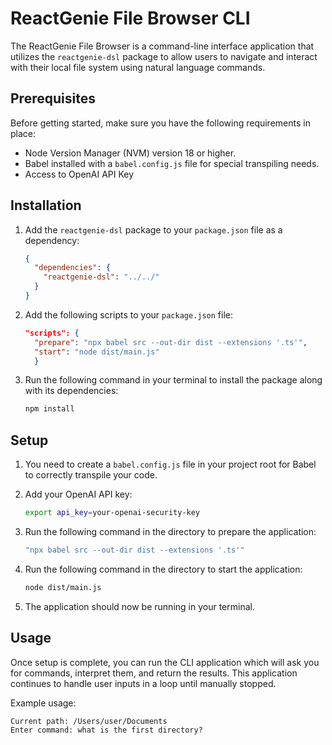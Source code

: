 # ReactGenie File Browser CLI

The ReactGenie File Browser is a command-line interface application that utilizes the `reactgenie-dsl` package to
allow users to navigate and interact with their local file system using natural language commands.

## Prerequisites

Before getting started, make sure you have the following requirements in place:

- Node Version Manager (NVM) version 18 or higher.
- Babel installed with a `babel.config.js` file for special transpiling needs.
- Access to OpenAI API Key

## Installation

1. Add the `reactgenie-dsl` package to your `package.json` file as a dependency:

    ```json
    {
      "dependencies": {
        "reactgenie-dsl": "../../"
      }
    }
    ```
   
2. Add the following scripts to your `package.json` file:

    ```json
    "scripts": {
      "prepare": "npx babel src --out-dir dist --extensions '.ts'",
      "start": "node dist/main.js"
      }
    ```

3. Run the following command in your terminal to install the package along with its dependencies:

    ```bash
    npm install
    ```

## Setup

1. You need to create a `babel.config.js` file in your project root for Babel to correctly transpile your code.

2. Add your OpenAI API key:

    ```bash
    export api_key=your-openai-security-key
    ```
   
3. Run the following command in the directory to prepare the application:

    ```bash
   "npx babel src --out-dir dist --extensions '.ts'"
    ```
   
4. Run the following command in the directory to start the application:

    ```bash
    node dist/main.js
    ```
   
5. The application should now be running in your terminal.

## Usage

Once setup is complete, you can run the CLI application which will ask you for commands, interpret them, and return the results. This application continues to handle user inputs in a loop until manually stopped.

Example usage:

```shell
Current path: /Users/user/Documents
Enter command: what is the first directory?
